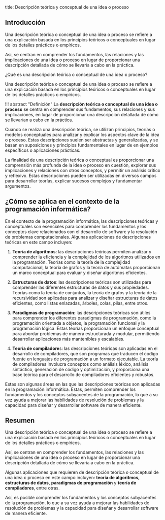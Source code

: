 title: Descripción teórica y conceptual de una idea o proceso

## Introducción

Una descripción teórica o conceptual de una idea o proceso se refiere a una explicación basada en los principios teóricos o conceptuales en lugar de los detalles prácticos o empíricos.

Así, se centran en comprender los fundamentos, las relaciones y las implicaciones de una idea o proceso en lugar de proporcionar una descripción detallada de cómo se llevaría a cabo en la práctica.

¿Qué es una descripción teórica o conceptual de una idea o proceso?

Una descripción teórica o conceptual de una idea o proceso se refiere a una explicación basada en los principios teóricos o conceptuales en lugar de los detalles prácticos o empíricos.

!!! abstract "Definición"
    La **descripción teórica o conceptual de una idea o proceso** se centra en comprender sus fundamentos, sus relaciones y sus implicaciones, en lugar de proporcionar una descripción detallada de cómo se llevarían a cabo en la práctica.

Cuando se realiza una descripción teórica, se utilizan principios, teorías o modelos conceptuales para analizar y explicar los aspectos clave de la idea o proceso. Estas descripciones suelen ser abstractas y generalizadas, y se basan en suposiciones y principios fundamentales en lugar de en ejemplos específicos o aplicaciones prácticas.

La finalidad de una descripción teórica o conceptual es proporcionar una comprensión más profunda de la idea o proceso en cuestión, explorar sus implicaciones y relaciones con otros conceptos, y permitir un análisis crítico y reflexivo. Estas descripciones pueden ser utilizadas en diversos campos para desarrollar teorías, explicar sucesos complejos y fundamentar argumentos.

## ¿Cómo se aplica en el contexto de la programación informática?

En el contexto de la programación informática, las descripciones teóricas y conceptuales son esenciales para comprender los fundamentos y los conceptos clave relacionados con el desarrollo de software y la resolución de problemas computacionales. Algunas aplicaciones de descripciones teóricas en este campo incluyen:

1. **Teoría de algoritmos**: las descripciones teóricas permiten analizar y comprender la eficiencia y la complejidad de los algoritmos utilizados en la programación. Teorías como la teoría de la complejidad computacional, la teoría de grafos y la teoría de autómatas proporcionan un marco conceptual para evaluar y diseñar algoritmos eficientes.

1. **Estructuras de datos**: las descripciones teóricas son utilizadas para comprender las diferentes estructuras de datos y sus propiedades. Teorías como la teoría de conjuntos, la teoría de grafos y la teoría de la recursividad son aplicadas para analizar y diseñar estructuras de datos eficientes, como listas enlazadas, árboles, colas, pilas, entre otros.

1. **Paradigmas de programación**: las descripciones teóricas son útiles para comprender los diferentes paradigmas de programación, como la programación orientada a objetos, la programación funcional y la programación lógica. Estas teorías proporcionan un enfoque conceptual para abordar problemas de manera estructurada y modular, permitiendo desarrollar aplicaciones más mantenibles y escalables.

1. **Teoría de compiladore**s: las descripciones teóricas son aplicadas en el desarrollo de compiladores, que son programas que traducen el código fuente en lenguajes de programación a un formato ejecutable. La teoría de compiladores involucra conceptos como análisis léxico, análisis sintáctico, generación de código y optimización, y proporciona una base teórica para el desarrollo de compiladores eficientes y robustos.

Estas son algunas áreas en las que las descripciones teóricas son aplicadas en la programación informática. Estas, permiten comprender los fundamentos y los conceptos subyacentes de la programación, lo que a su vez ayuda a mejorar las habilidades de resolución de problemas y la capacidad para diseñar y desarrollar software de manera eficiente.

## Resumen

Una descripción teórica o conceptual de una idea o proceso se refiere a una explicación basada en los principios teóricos o conceptuales en lugar de los detalles prácticos o empíricos.

Así, se centran en comprender los fundamentos, las relaciones y las implicaciones de una idea o proceso en lugar de proporcionar una descripción detallada de cómo se llevaría a cabo en la práctica.

Algunas aplicaciones que requieren de descripción teórica o conceptual de una idea o proceso en este campo incluyen: **teoría de algoritmos**, **estructuras de datos**, **paradigmas de programación** y **teoría de compiladores**, entre otras. 

Así, es posible comprender los fundamentos y los conceptos subyacentes de la programación, lo que a su vez ayuda a mejorar las habilidades de resolución de problemas y la capacidad para diseñar y desarrollar software de manera eficiente.
